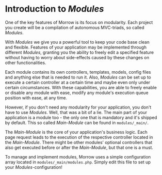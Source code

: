 Introduction to _Modules_
=========================

One of the key features of Morrow is its focus on modularity. Each project you create will be a compilation of autonomous MVC-triads, so called _Modules_.

With _Modules_ we give you a powerful tool to keep your code base clean and flexible. Features of your application may be implemented through different _Modules_, granting you the ability to freely edit a specified feature without having to worry about side-effects caused by these changes on other functionalities.

Each module contains its own controllers, templates, models, config files and anything else that is needed to run it. Also, _Modules_ can be set up to execute a certain controller at a certain time and maybe even only under certain circumstances. With these capabilities, you are able to freely enable or disable any module with ease, modify any module's execution queue position with ease, at any time.

However, if you don't need any modularity for your application, you don't have to use _Modules_. Well, that was a bit of a lie. The main part of your application is a module too - the only one that is mandatory and it's shipped by default. This so called _Main-Module_ can be found in `modules/_main/`.

The _Main-Module_ is the core of your application's business logic. Each page request leads to the execution of the respective controller located in the _Main-Module_. There might be other modules' optional controllers that also get executed before or after the _Main-Module_, but that one is a must.

To manage and implement modules, Morrow uses a simple configuration array located in `modules/_main/modules.php`. Simply edit this file to set up your _Modules_-configuration!
